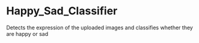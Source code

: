 # Happy_Sad_Classifier
Detects the expression of the uploaded images and classifies whether they are happy or sad
